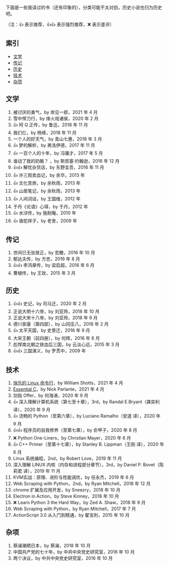 下面是一些我读过的书（还有印象的），分类可能不太对劲，历史小说也归为历史吧。

（注：:+1: 表示推荐，:+1::+1: 表示强烈推荐，:x: 表示差评）

## 索引

- [文学](#文学)
- [传记](#传记)
- [历史](#历史)
- [技术](#技术)
- [杂项](#杂项)

## 文学

1. 被讨厌的勇气，by 岸见一郎，2021 年 4 月
1. 雪中悍刀行，by 烽火戏诸侯，2020 年 2 月
1. :+1: 阿 Q 正传，by 鲁迅，2018 年 11 月
1. 我们仨，by 杨绛，2018 年 11 月
1. 一个人的好天气，by 青山七惠，2018 年 3 月
1. :+1: 梦的解析，by 弗洛伊德，2017 年 11 月
1. :+1: 一百个人的十年，by 冯骥才，2017 年 5 月
1. 谁动了我的奶酪？ ，by 斯宾塞·约翰逊，2016 年 12 月
1. :+1::+1: 解忧杂货店，by 东野圭吾，2016 年 11 月
1. :+1: 许三观卖血记，by 余华，2013 年
1. :+1: 文化苦旅，by 余秋雨，2013 年
1. :+1: 山居笔记，by 余秋雨，2013 年
1. :+1: 人间词话，by 王国维，2012 年
1. 于丹《论语》心得，by 于丹，2012 年
1. :+1: 水浒传，by 施耐庵，2010 年
1. :+1: 骆驼祥子，by 老舍，2009 年

## 传记

1. 世间已无张居正，by 宏瞻，2016 年 10 月
1. 郁达夫传，by 方忠，2016 年 8 月
1. :+1::+1: 李鸿章传，by 梁启超，2016 年 6 月
1. 曹植传，by 王玫，2015 年 3 月

## 历史

1. :+1::+1: 史记，by 司马迁，2020 年 2 月
1. 正说大明十六帝，by 刘亚玲，2018 年 10 月
1. 正说大宋十八帝，by 刘亚玲，2018 年 9 月
1. 德川家康（第四部），by 山冈庄八，2018 年 2 月
1. :+1: 太平天国，by 史景迁，2016 年 9 月
1. 大宋王朝（前四册），by 何辉，2016 年 6 月
1. 彪悍南北朝之铁血后三国，by 云淡心远，2015 年 3 月
1. :+1::+1: 三国演义，by 罗贯中，2009 年

## 技术

1. [快乐的 Linux 命令行](http://billie66.github.io/TLCL/index.html)，by William Shotts，2021 年 4 月
1. [Essential C](http://cslibrary.stanford.edu/101)，by Nick Parlante，2021 年 4 月
1. 剑指 Offer，by 何海涛，2020 年  9 月
1. :+1: 深入理解计算机系统（第七至十章），3rd，by Randal E.Bryant（龚奕利 译），2020 年  9 月
1. :+1: 流畅的 Python（至第六章），by Luciano Ramalho（安道 译），2020 年  9 月
1. :+1::+1: 程序员的自我修养（至第七章），by 俞甲子，2020 年 8 月
1. :x: Python One-Liners，by Christian Mayer，2020 年 6 月
1. :+1: C++ Primer（至第十七章），by Stanley B. Lippman（王刚 译），2020 年 6 月
1. Linux 系统编程，2nd，by Robert Love，2019 年 11 月
1. 深入理解 LINUX 内核（内存和进程部分章节），3rd，by Daniel P. Bovet（陈莉君 译），2019 年 11 月
1. KVM实战：原理、进阶与性能调优，by 任永杰，2019 年 6 月
1. Web Scraping with Python，2nd，by Ryan Mitchell，2018 年 12 月
1. chrome 扩展及应用开发，by Sneezry，2018 年 10 月
1. Electron in Action，by Steve Kinney，2018 年 10 月
1. :x: Learn Python 3 the Hard Way，by Zed A. Shaw，2018 年 9 月
1. Web Scraping with Python，by Ryan Mitchell，2017 年 7 月
1. ActionScript 3.0 从入门到精通，by 翟宝利，2015 年 10 月

## 杂项

1. 蔡澜潮晒日本，by 蔡澜，2018 年 10 月
1. 中国共产党的七十年，by 中共中央党史研究室，2016 年 10 月
1. 两个决议，by 中共中央党史研究室，2016 年 10 月
